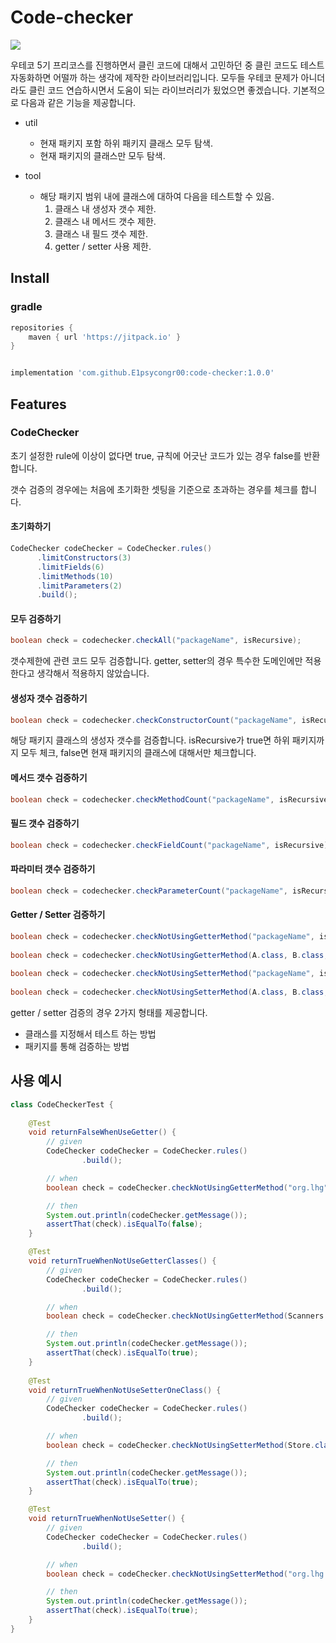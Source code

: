 
# Code-checker
[![](https://jitpack.io/v/E1psycongr00/code-checker.svg)](https://jitpack.io/#E1psycongr00/code-checker)


우테코 5기 프리코스를 진행하면서 클린 코드에 대해서 고민하던 중 클린 코드도 테스트 자동화하면 어떨까 하는 생각에 제작한 라이브러리입니다.
모두들 우테코 문제가 아니더라도 클린 코드 연습하시면서 도움이 되는 라이브러리가 됬었으면 좋겠습니다. 기본적으로 다음과 같은 기능을 제공합니다.

- util
  - 현재 패키지 포함 하위 패키지 클래스 모두 탐색.
  - 현재 패키지의 클래스만 모두 탐색.

- tool
  - 해당 패키지 범위 내에 클래스에 대하여 다음을 테스트할 수 있음.
    1. 클래스 내 생성자 갯수 제한.
    2. 클래스 내 메서드 갯수 제한.
    3. 클래스 내 필드 갯수 제한.
    4. getter / setter 사용 제한.

## Install

### gradle

```groovy
repositories {
    maven { url 'https://jitpack.io' }
}


implementation 'com.github.E1psycongr00:code-checker:1.0.0'
```

## Features

### CodeChecker

초기 설정한 rule에 이상이 없다면 true, 규칙에 어긋난 코드가 있는 경우 false를 반환합니다.

갯수 검증의 경우에는 처음에 초기화한 셋팅을 기준으로 초과하는 경우를 체크를 합니다.

#### 초기화하기

```java
CodeChecker codeChecker = CodeChecker.rules()
      .limitConstructors(3)
      .limitFields(6)
      .limitMethods(10)
      .limitParameters(2)
      .build();
```

#### 모두 검증하기

```java
boolean check = codechecker.checkAll("packageName", isRecursive);
```

갯수제한에 관련 코드 모두 검증합니다. getter, setter의 경우 특수한 도메인에만 적용한다고 생각해서 적용하지 않았습니다.



#### 생성자 갯수 검증하기

```java
boolean check = codechecker.checkConstructorCount("packageName", isRecursive);
```

해당 패키지 클래스의 생성자 갯수를 검증합니다. isRecursive가 true면 하위 패키지까지 모두 체크,
false면 현재 패키지의 클래스에 대해서만 체크합니다.

#### 메서드 갯수 검증하기

```java
boolean check = codechecker.checkMethodCount("packageName", isRecursive);
```

#### 필드 갯수 검증하기

```java
boolean check = codechecker.checkFieldCount("packageName", isRecursive);
```

#### 파라미터 갯수 검증하기

```java
boolean check = codechecker.checkParameterCount("packageName", isRecursive);
```

#### Getter / Setter 검증하기

```java
boolean check = codechecker.checkNotUsingGetterMethod("packageName", isRecursive);
        
boolean check = codechecker.checkNotUsingGetterMethod(A.class, B.class, C.class);
        
boolean check = codechecker.checkNotUsingSetterMethod("packageName", isRecursive);
        
boolean check = codechecker.checkNotUsingSetterMethod(A.class, B.class, C.class);
```
getter / setter 검증의 경우 2가지 형태를 제공합니다. 
- 클래스를 지정해서 테스트 하는 방법
- 패키지를 통해 검증하는 방법


## 사용 예시

```java
class CodeCheckerTest {
    
    @Test
    void returnFalseWhenUseGetter() {
        // given
        CodeChecker codeChecker = CodeChecker.rules()
                .build();

        // when
        boolean check = codeChecker.checkNotUsingGetterMethod("org.lhg", true);

        // then
        System.out.println(codeChecker.getMessage());
        assertThat(check).isEqualTo(false);
    }

    @Test
    void returnTrueWhenNotUseGetterClasses() {
        // given
        CodeChecker codeChecker = CodeChecker.rules()
                .build();

        // when
        boolean check = codeChecker.checkNotUsingGetterMethod(Scanners.class, ConstructorChecker.class);

        // then
        System.out.println(codeChecker.getMessage());
        assertThat(check).isEqualTo(true);
    }
    
    @Test
    void returnTrueWhenNotUseSetterOneClass() {
        // given
        CodeChecker codeChecker = CodeChecker.rules()
                .build();

        // when
        boolean check = codeChecker.checkNotUsingSetterMethod(Store.class);

        // then
        System.out.println(codeChecker.getMessage());
        assertThat(check).isEqualTo(true);
    }

    @Test
    void returnTrueWhenNotUseSetter() {
        // given
        CodeChecker codeChecker = CodeChecker.rules()
                .build();

        // when
        boolean check = codeChecker.checkNotUsingSetterMethod("org.lhg.codechecker.tool.message", true);

        // then
        System.out.println(codeChecker.getMessage());
        assertThat(check).isEqualTo(true);
    }
}
```